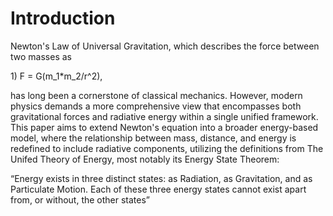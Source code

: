 <h1>Introduction</h1>

Newton's Law of Universal Gravitation, which describes the force between two masses as 

1)​ F = G(m_1*m_2/r^2)​, 

has long been a cornerstone of classical mechanics. However, modern physics demands a more comprehensive view that encompasses both gravitational forces and radiative energy within a single unified framework. This paper aims to extend Newton's equation into a broader energy-based model, where the relationship between mass, distance, and energy is redefined to include radiative components, utilizing the definitions from The Unifed Theory of Energy, most notably its Energy State Theorem:

“Energy exists in three distinct states: as Radiation, as Gravitation, and as Particulate Motion. Each of these three energy states cannot exist apart from, or without, the other states”
